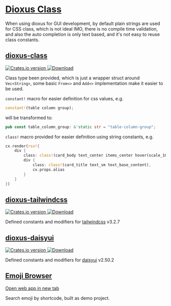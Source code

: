# [Dioxus Class](https://github.com/edger-dev/dioxus-class)

When using dioxus for GUI development, by default plain strings are used for CSS class, which is not ideal IMO, there is no compile time validation, and also the auto completion is only text based, and it's not easy to reuse class constants.

## [dioxus-class](https://github.com/edger-dev/dioxus-class/tree/main/crates/dioxus-class)

<div class="crate">
  <!-- Crates version -->
  <a href="https://crates.io/crates/dioxus-class">
    <img src="https://img.shields.io/crates/v/dioxus-class.svg?style=flat-square"
    alt="Crates.io version" />
  </a>
  <!-- Downloads -->
  <a href="https://crates.io/crates/dioxus-class">
    <img src="https://img.shields.io/crates/d/dioxus-class.svg?style=flat-square"
      alt="Download" />
  </a>
</div>

Class type been provided, which is just a wrapper struct around `Vec<String>`, some basic `From<>` and `Add<>` implementation make it easier to be used.

`constant!` macro for easier definition for css values, e.g.

```rust
constant!(table column group);
```

will be transformed to:

```rust
pub const table_column_group: &'static str = "table-column-group";
```

`class!` macro provided for easier definition using string constants, e.g.

```rust
cx.render(rsx!{
    div {
        class: class!(card_body text_center items_center hover(scale_105)),
        div {
            class: class!(card_title text_sm text_base_content),
            cx.props.alias
        }
    }
})
```

## [dioxus-tailwindcss](https://github.com/edger-dev/dioxus-class/tree/main/crates/dioxus-tailwindcss)

<div class="crate">
  <!-- Crates version -->
  <a href="https://crates.io/crates/dioxus-tailwindcss">
    <img src="https://img.shields.io/crates/v/dioxus-tailwindcss.svg?style=flat-square"
    alt="Crates.io version" />
  </a>
  <!-- Downloads -->
  <a href="https://crates.io/crates/dioxus-tailwindcss">
    <img src="https://img.shields.io/crates/d/dioxus-tailwindcss.svg?style=flat-square"
      alt="Download" />
  </a>
</div>

Defined constants and modifiers for [tailwindcss](https://tailwindcss.com) v3.2.7

## [dioxus-daisyui](https://github.com/edger-dev/dioxus-class/tree/main/crates/dioxus-daisyui)

<div class="crate">
  <!-- Crates version -->
  <a href="https://crates.io/crates/dioxus-daisyui">
    <img src="https://img.shields.io/crates/v/dioxus-daisyui.svg?style=flat-square"
    alt="Crates.io version" />
  </a>
  <!-- Downloads -->
  <a href="https://crates.io/crates/dioxus-daisyui">
    <img src="https://img.shields.io/crates/d/dioxus-daisyui.svg?style=flat-square"
      alt="Download" />
  </a>
</div>

Defined constants and modifiers for [daisyui](https://daisyui.com) v2.50.2

## [Emoji Browser](https://github.com/edger-dev/dioxus-class/tree/main/demos/emoji-browser)

<a href="https://www.edger.dev/emoji/browser" target="_blank">Open web app in new tab</a>

Search emoji by shortcode, built as demo project.
